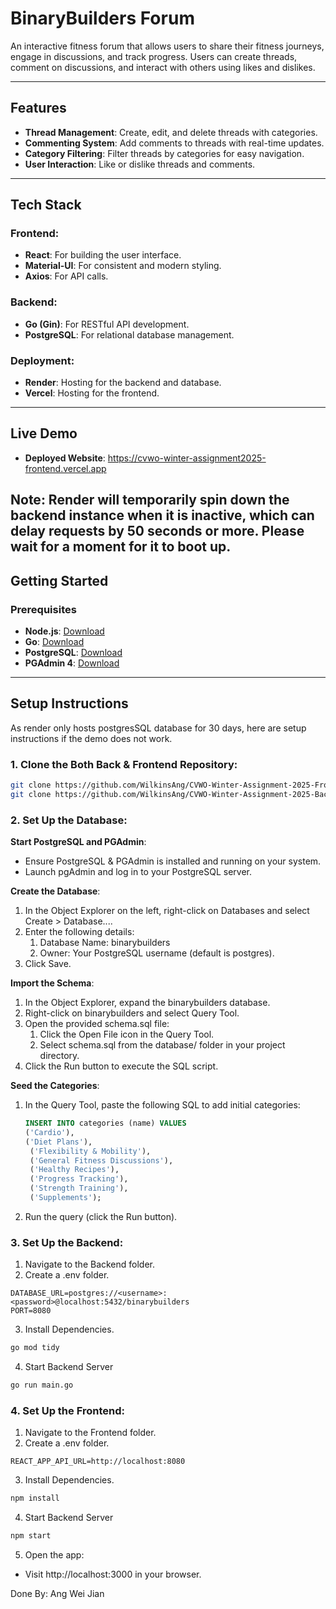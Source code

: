 # BinaryBuilders Forum

An interactive fitness forum that allows users to share their fitness journeys, engage in discussions, and track progress. Users can create threads, comment on discussions, and interact with others using likes and dislikes.

---

## Features

- **Thread Management**: Create, edit, and delete threads with categories.
- **Commenting System**: Add comments to threads with real-time updates.
- **Category Filtering**: Filter threads by categories for easy navigation.
- **User Interaction**: Like or dislike threads and comments.

---

## Tech Stack

### Frontend:
- **React**: For building the user interface.
- **Material-UI**: For consistent and modern styling.
- **Axios**: For API calls.

### Backend:
- **Go (Gin)**: For RESTful API development.
- **PostgreSQL**: For relational database management.

### Deployment:
- **Render**: Hosting for the backend and database.
- **Vercel**: Hosting for the frontend.

---

## Live Demo

- **Deployed Website**: https://cvwo-winter-assignment2025-frontend.vercel.app

Note: Render will temporarily spin down the backend instance when it is inactive, which can delay requests by 50 seconds or more. Please wait for a moment for it to boot up.
---

## Getting Started

### Prerequisites

- **Node.js**: [Download](https://nodejs.org/)
- **Go**: [Download](https://go.dev/)
- **PostgreSQL**: [Download](https://www.postgresql.org/)
- **PGAdmin 4**: [Download](https://www.pgadmin.org/download/) 
---

## Setup Instructions
As render only hosts postgresSQL database for 30 days, here are setup instructions if the demo does not work.

### 1. Clone the Both Back & Frontend Repository:
```bash
git clone https://github.com/WilkinsAng/CVWO-Winter-Assignment-2025-Frontend.git
git clone https://github.com/WilkinsAng/CVWO-Winter-Assignment-2025-Backend.git
```
### 2. Set Up the Database:
**Start PostgreSQL and PGAdmin**:
- Ensure PostgreSQL & PGAdmin is installed and running on your system.
- Launch pgAdmin and log in to your PostgreSQL server.

**Create the Database**:
1. In the Object Explorer on the left, right-click on Databases and select Create > Database....
2. Enter the following details:
   1. Database Name: binarybuilders 
   2. Owner: Your PostgreSQL username (default is postgres).
3. Click Save.

**Import the Schema**:
1. In the Object Explorer, expand the binarybuilders database.
2. Right-click on binarybuilders and select Query Tool.
3. Open the provided schema.sql file:
   1. Click the Open File icon in the Query Tool. 
   2. Select schema.sql from the database/ folder in your project directory.
4. Click the Run button to execute the SQL script.
  
**Seed the Categories**:
1. In the Query Tool, paste the following SQL to add initial categories:
   ```sql
   INSERT INTO categories (name) VALUES 
   ('Cardio'),
   ('Diet Plans'),
    ('Flexibility & Mobility'),
    ('General Fitness Discussions'),
    ('Healthy Recipes'),
    ('Progress Tracking'),
    ('Strength Training'),
    ('Supplements');
    ``` 
2. Run the query (click the Run button).

### 3. Set Up the Backend:
1. Navigate to the Backend folder.
2. Create a .env folder.
```plaintext
DATABASE_URL=postgres://<username>:<password>@localhost:5432/binarybuilders
PORT=8080
```
3. Install Dependencies.
```bash
go mod tidy
```
4. Start Backend Server
```bash
go run main.go
```
### 4. Set Up the Frontend:
1. Navigate to the Frontend folder.
2. Create a .env folder.
```plaintext
REACT_APP_API_URL=http://localhost:8080
```
3. Install Dependencies.
```bash
npm install
```
4. Start Backend Server
```bash
npm start
```
5. Open the app:
- Visit http://localhost:3000 in your browser.

Done By: Ang Wei Jian
